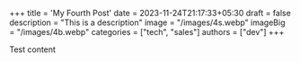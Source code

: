 +++
title = 'My Fourth Post'
date = 2023-11-24T21:17:33+05:30
draft = false
description = "This is a description"
image = "/images/4s.webp"
imageBig = "/images/4b.webp"
categories = ["tech", "sales"]
authors = ["dev"]
+++

Test content
